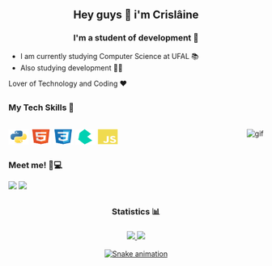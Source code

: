 <h2 align="center">Hey guys 👋 i'm Crislâine</h2>

<h3 align= "center">I'm a student of development 👾</h3>

* I am currently studying Computer Science at UFAL 📚
* Also studying development 🐱‍💻


Lover of Technology and Coding ❤

##
<h3>My Tech Skills 🤖</h3>
<div style="display: inline_block"><br>
  
  <img align="center" alt="Cris-Python" height="30" width="40" src="https://raw.githubusercontent.com/devicons/devicon/master/icons/python/python-original.svg">
  <img align="center" alt="Cris-HTML" height="30" width="40" src="https://raw.githubusercontent.com/devicons/devicon/master/icons/html5/html5-original.svg">
  <img align="center" alt="Cris-CSS" height="30" width="40" src="https://raw.githubusercontent.com/devicons/devicon/master/icons/css3/css3-original.svg">
  <img align="center" alt="Cris-Bulma" height="30" width="40" src="https://raw.githubusercontent.com/devicons/devicon/master/icons/bulma/bulma-plain.svg">
  <img align="center" alt="Cris-Js" height="30" width="40" src="https://raw.githubusercontent.com/devicons/devicon/master/icons/javascript/javascript-plain.svg">

  <img align="right" alt="gif" height="100em" src="https://cdn.discordapp.com/attachments/831237388583043124/880147448637554688/picasion.com_d0f2987205db634015d603fb380004fc.gif">
</div>
  
  ## 
<div> 
  <h3>Meet me! 🚀💻</h3>
  <a href="https://www.linkedin.com/in/crislâine-santos-20b524a4/" target="_blank"><img src="https://img.shields.io/badge/-LinkedIn-%230077B5?style=for-the-badge&logo=linkedin&logoColor=white" target="_blank"></a> 
 <a href = "mailto:criis.santos@outlook.com"><img src="https://img.shields.io/badge/-Email-%23333?style=for-the-badge&logo=gmail&logoColor=white" target="_blank"></a>
</div>

    
 ##
 <div align="center">
  
  <h3>Statistics 📊<h3>
  <a href="https://github.com/crislainesc">
  <img height="180em" src="https://github-readme-stats.vercel.app/api?username=crislainesc&show_icons=true&theme=dracula&include_all_commits=true&count_private=true"/>
  <img height="180em" src="https://github-readme-stats.vercel.app/api/top-langs/?username=crislainesc&layout=compact&langs_count=7&theme=dracula"/>
</div>
   
 <div align="center">
  
![Snake animation](https://github.com/crislainesc/crislainesc/blob/output/github-contribution-grid-snake.svg)
   </div>


  
  
 
 
